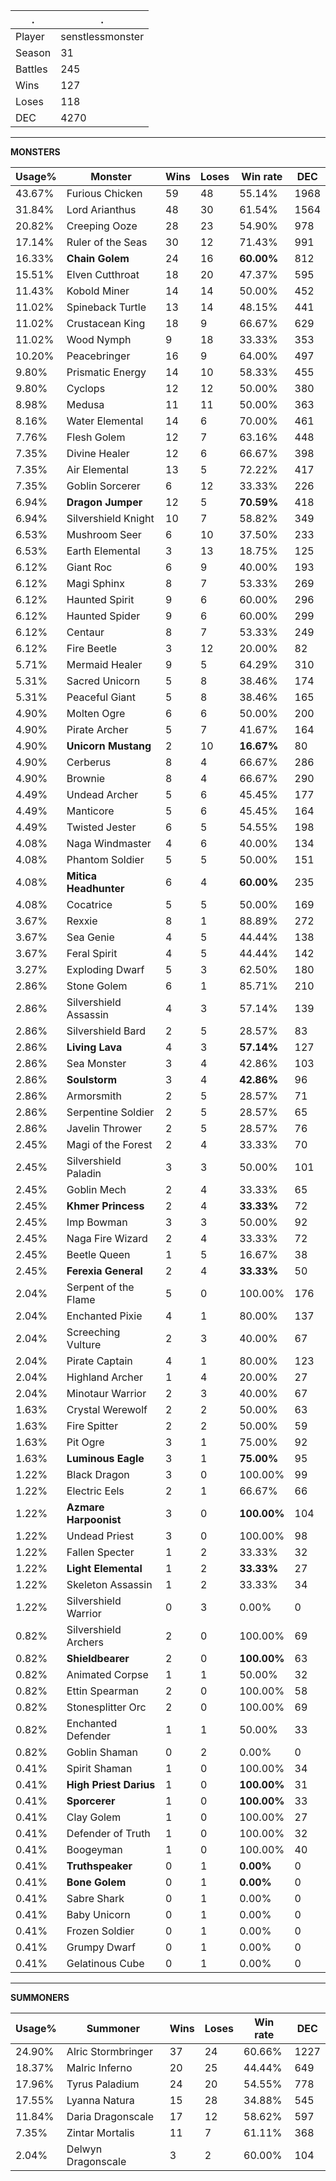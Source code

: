 .|.
|-|-
Player|senstlessmonster
Season|31
Battles|245
Wins|127
Loses|118
DEC|4270

---
**MONSTERS**

Usage%|Monster|Wins|Loses|Win rate|DEC|
-|-|-|-|-|-|
43.67%|Furious Chicken|59|48|55.14%|1968|
31.84%|Lord Arianthus|48|30|61.54%|1564|
20.82%|Creeping Ooze|28|23|54.90%|978|
17.14%|Ruler of the Seas|30|12|71.43%|991|
16.33%|**Chain Golem**|24|16|**60.00%**|812|
15.51%|Elven Cutthroat|18|20|47.37%|595|
11.43%|Kobold Miner|14|14|50.00%|452|
11.02%|Spineback Turtle|13|14|48.15%|441|
11.02%|Crustacean King|18|9|66.67%|629|
11.02%|Wood Nymph|9|18|33.33%|353|
10.20%|Peacebringer|16|9|64.00%|497|
9.80%|Prismatic Energy|14|10|58.33%|455|
9.80%|Cyclops|12|12|50.00%|380|
8.98%|Medusa|11|11|50.00%|363|
8.16%|Water Elemental|14|6|70.00%|461|
7.76%|Flesh Golem|12|7|63.16%|448|
7.35%|Divine Healer|12|6|66.67%|398|
7.35%|Air Elemental|13|5|72.22%|417|
7.35%|Goblin Sorcerer|6|12|33.33%|226|
6.94%|**Dragon Jumper**|12|5|**70.59%**|418|
6.94%|Silvershield Knight|10|7|58.82%|349|
6.53%|Mushroom Seer|6|10|37.50%|233|
6.53%|Earth Elemental|3|13|18.75%|125|
6.12%|Giant Roc|6|9|40.00%|193|
6.12%|Magi Sphinx|8|7|53.33%|269|
6.12%|Haunted Spirit|9|6|60.00%|296|
6.12%|Haunted Spider|9|6|60.00%|299|
6.12%|Centaur|8|7|53.33%|249|
6.12%|Fire Beetle|3|12|20.00%|82|
5.71%|Mermaid Healer|9|5|64.29%|310|
5.31%|Sacred Unicorn|5|8|38.46%|174|
5.31%|Peaceful Giant|5|8|38.46%|165|
4.90%|Molten Ogre|6|6|50.00%|200|
4.90%|Pirate Archer|5|7|41.67%|164|
4.90%|**Unicorn Mustang**|2|10|**16.67%**|80|
4.90%|Cerberus|8|4|66.67%|286|
4.90%|Brownie|8|4|66.67%|290|
4.49%|Undead Archer|5|6|45.45%|177|
4.49%|Manticore|5|6|45.45%|164|
4.49%|Twisted Jester|6|5|54.55%|198|
4.08%|Naga Windmaster|4|6|40.00%|134|
4.08%|Phantom Soldier|5|5|50.00%|151|
4.08%|**Mitica Headhunter**|6|4|**60.00%**|235|
4.08%|Cocatrice|5|5|50.00%|169|
3.67%|Rexxie|8|1|88.89%|272|
3.67%|Sea Genie|4|5|44.44%|138|
3.67%|Feral Spirit|4|5|44.44%|142|
3.27%|Exploding Dwarf|5|3|62.50%|180|
2.86%|Stone Golem|6|1|85.71%|210|
2.86%|Silvershield Assassin|4|3|57.14%|139|
2.86%|Silvershield Bard|2|5|28.57%|83|
2.86%|**Living Lava**|4|3|**57.14%**|127|
2.86%|Sea Monster|3|4|42.86%|103|
2.86%|**Soulstorm**|3|4|**42.86%**|96|
2.86%|Armorsmith|2|5|28.57%|71|
2.86%|Serpentine Soldier|2|5|28.57%|65|
2.86%|Javelin Thrower|2|5|28.57%|76|
2.45%|Magi of the Forest|2|4|33.33%|70|
2.45%|Silvershield Paladin|3|3|50.00%|101|
2.45%|Goblin Mech|2|4|33.33%|65|
2.45%|**Khmer Princess**|2|4|**33.33%**|72|
2.45%|Imp Bowman|3|3|50.00%|92|
2.45%|Naga Fire Wizard|2|4|33.33%|72|
2.45%|Beetle Queen|1|5|16.67%|38|
2.45%|**Ferexia General**|2|4|**33.33%**|50|
2.04%|Serpent of the Flame|5|0|100.00%|176|
2.04%|Enchanted Pixie|4|1|80.00%|137|
2.04%|Screeching Vulture|2|3|40.00%|67|
2.04%|Pirate Captain|4|1|80.00%|123|
2.04%|Highland Archer|1|4|20.00%|27|
2.04%|Minotaur Warrior|2|3|40.00%|67|
1.63%|Crystal Werewolf|2|2|50.00%|63|
1.63%|Fire Spitter|2|2|50.00%|59|
1.63%|Pit Ogre|3|1|75.00%|92|
1.63%|**Luminous Eagle**|3|1|**75.00%**|95|
1.22%|Black Dragon|3|0|100.00%|99|
1.22%|Electric Eels|2|1|66.67%|66|
1.22%|**Azmare Harpoonist**|3|0|**100.00%**|104|
1.22%|Undead Priest|3|0|100.00%|98|
1.22%|Fallen Specter|1|2|33.33%|32|
1.22%|**Light Elemental**|1|2|**33.33%**|27|
1.22%|Skeleton Assassin|1|2|33.33%|34|
1.22%|Silvershield Warrior|0|3|0.00%|0|
0.82%|Silvershield Archers|2|0|100.00%|69|
0.82%|**Shieldbearer**|2|0|**100.00%**|63|
0.82%|Animated Corpse|1|1|50.00%|32|
0.82%|Ettin Spearman|2|0|100.00%|58|
0.82%|Stonesplitter Orc|2|0|100.00%|69|
0.82%|Enchanted Defender|1|1|50.00%|33|
0.82%|Goblin Shaman|0|2|0.00%|0|
0.41%|Spirit Shaman|1|0|100.00%|34|
0.41%|**High Priest Darius**|1|0|**100.00%**|31|
0.41%|**Sporcerer**|1|0|**100.00%**|33|
0.41%|Clay Golem|1|0|100.00%|27|
0.41%|Defender of Truth|1|0|100.00%|32|
0.41%|Boogeyman|1|0|100.00%|40|
0.41%|**Truthspeaker**|0|1|**0.00%**|0|
0.41%|**Bone Golem**|0|1|**0.00%**|0|
0.41%|Sabre Shark|0|1|0.00%|0|
0.41%|Baby Unicorn|0|1|0.00%|0|
0.41%|Frozen Soldier|0|1|0.00%|0|
0.41%|Grumpy Dwarf|0|1|0.00%|0|
0.41%|Gelatinous Cube|0|1|0.00%|0|

---
**SUMMONERS**

Usage%|Summoner|Wins|Loses|Win rate|DEC|
-|-|-|-|-|-|
24.90%|Alric Stormbringer|37|24|60.66%|1227|
18.37%|Malric Inferno|20|25|44.44%|649|
17.96%|Tyrus Paladium|24|20|54.55%|778|
17.55%|Lyanna Natura|15|28|34.88%|545|
11.84%|Daria Dragonscale|17|12|58.62%|597|
7.35%|Zintar Mortalis|11|7|61.11%|368|
2.04%|Delwyn Dragonscale|3|2|60.00%|104|
